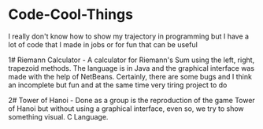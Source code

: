 # Code-Cool-Things
I really don't know how to show my trajectory in programming but I have a lot of code that I made in jobs or for fun that can be useful

1# Riemann Calculator - A calculator for Riemann's Sum using the left, right, trapezoid methods. The language is in Java and the graphical interface was made with the help of NetBeans. Certainly, there are some bugs and I think an incomplete but fun and at the same time very tiring project to do

2# Tower of Hanoi  - Done as a group is the reproduction of the game Tower of Hanoi but without using a graphical interface, even so, we try to show something visual. C Language.
